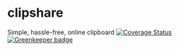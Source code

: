 # clipshare
Simple, hassle-free, online clipboard
[![Coverage Status](https://coveralls.io/repos/github/hornbill-tech/clipshare/badge.svg?branch=master)](https://coveralls.io/github/hornbill-tech/clipshare?branch=master) [![Greenkeeper badge](https://badges.greenkeeper.io/hornbill-tech/clipshare.svg)](https://greenkeeper.io/)
